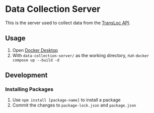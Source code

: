 # Data Collection Server

This is the server used to collect data from the
[TransLoc API](https://rapidapi.com/transloc/api/openapi-1-2).

## Usage

1. Open [Docker Desktop](https://www.docker.com/products/docker-desktop/)
1. With `data-collection-server/` as the working directory, run
`docker compose up --build -d`

## Development

### Installing Packages

1. Use `npm install [package-name]` to install a package
1. Commit the changes to `package-lock.json` and `package.json`
